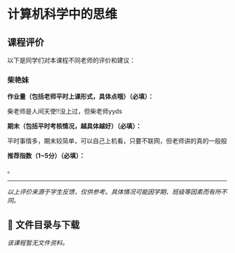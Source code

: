 # 计算机科学中的思维

## 课程评价

以下是同学们对本课程不同老师的评价和建议：

### 柴艳妹

**作业量（包括老师平时上课形式，具体点哦）（必填）：**

柴老师是人间天使!!没上过，但柴老师yyds

**期末（包括平时考核情况，越具体越好）（必填）：**

平时事情多，期末较简单，可以自己上机看，只要不联网，但老师讲的真的一般般

**推荐指数（1~5分）（必填）：**

。

---

*以上评价来源于学生反馈，仅供参考。具体情况可能因学期、班级等因素而有所不同。*
## 📄 文件目录与下载

_该课程暂无文件资料。_
